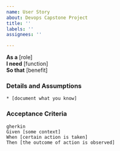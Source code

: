 ```yaml
---
name: User Story
about: Devops Capstone Project
title: ''
labels: ''
assignees: ''

---
```


**As a** [role]  
**I need** [function]  
**So that** [benefit]  
  
### Details and Assumptions
    * [document what you know]      
  
### Acceptance Criteria     
    gherkin 
    Given [some context]
    When [certain action is taken]
    Then [the outcome of action is observed]

